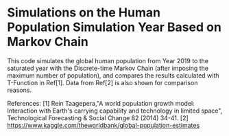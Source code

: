 # Simulations on the Human Population Simulation Year Based on Markov Chain

This code simulates the global human population from Year 2019 to the saturated 
year with the Discrete-time Markov Chain (after imposing the maximum number of 
population), and compares the results calculated with T-Function in Ref[1].
Data from Ref[2] is also shown for comparison reasons.

References:
[1] Rein Taagepera,"A world population growth model: Interaction with Earth's 
    carrying capability and technology in limited space", Technological 
    Forecasting & Social Change 82 (2014) 34-41.
[2] https://www.kaggle.com/theworldbank/global-population-estimates